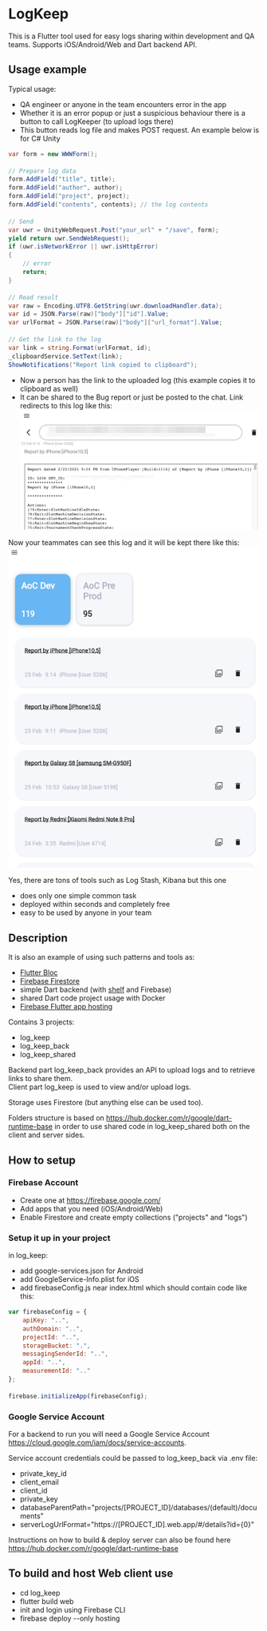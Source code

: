 # LogKeep

This is a Flutter tool used for easy logs sharing within development and QA teams.
Supports iOS/Android/Web and  Dart backend API.

## Usage example

Typical usage:
* QA engineer or anyone in the team encounters error in the app
* Whether it is an error popup or just a suspicious behaviour there is a button to call LogKeeper (to upload logs there)
* This button reads log file and makes POST request. An example below is for C# Unity 

```csharp
var form = new WWWForm();

// Prepare log data
form.AddField("title", title);
form.AddField("author", author);
form.AddField("project", project);
form.AddField("contents", contents); // the log contents

// Send
var uwr = UnityWebRequest.Post("your_url" + "/save", form);
yield return uwr.SendWebRequest();
if (uwr.isNetworkError || uwr.isHttpError)
{
    // error
    return;
}

// Read result
var raw = Encoding.UTF8.GetString(uwr.downloadHandler.data);
var id = JSON.Parse(raw)["body"]["id"].Value;
var urlFormat = JSON.Parse(raw)["body"]["url_format"].Value;

// Get the link to the log
var link = string.Format(urlFormat, id);
_clipboardService.SetText(link);
ShowNotifications("Report link copied to clipboard");
```

* Now a person has the link to the uploaded log (this example copies it to clipboard as well)
* It can be shared to the Bug report or just be posted to the chat.
Link redirects to this log like this:
![image](screenshots/screenshot_log.png)

Now your teammates can see this log and it will be kept there like this:
![image](screenshots/screenshot_main.png)

Yes, there are tons of tools such as Log Stash, Kibana but this one
 - does only one simple common task
 - deployed within seconds and completely free
 - easy to be used by anyone in your team
 
## Description

It is also an example of using such patterns and tools as:
* [Flutter Bloc](https://pub.dev/packages/flutter_bloc)
* [Firebase Firestore](https://firebase.google.com/docs/firestore)
* simple Dart backend (with [shelf](https://pub.dev/packages/shelf) and Firebase)
* shared Dart code project usage with Docker
* [Firebase Flutter app hosting](https://firebase.google.com/docs/hosting)

Contains 3 projects:
- log_keep
- log_keep_back
- log_keep_shared

Backend part log_keep_back provides an API to upload logs and to retrieve links to share them.  
Client part log_keep is used to view and/or upload logs.

Storage uses Firestore (but anything else can be used too).

Folders structure is based on https://hub.docker.com/r/google/dart-runtime-base
in order to use shared code in log_keep_shared both on the client and server sides.

## How to setup

### Firebase Account

* Create one at https://firebase.google.com/
* Add apps that you need (iOS/Android/Web)
* Enable Firestore and create empty collections ("projects" and "logs")

### Setup it up in your project

in log_keep:
* add google-services.json for Android
* add GoogleService-Info.plist for iOS
* add firebaseConfig.js near index.html which should contain code like this:

```javascript
var firebaseConfig = {
    apiKey: "..",
    authDomain: "..",
    projectId: "..",
    storageBucket: ".",
    messagingSenderId: "..",
    appId: "..",
    measurementId: ".."
};

firebase.initializeApp(firebaseConfig);
```

### Google Service Account

For a backend to run you will need a Google Service Account https://cloud.google.com/iam/docs/service-accounts. 

Service account credentials could be passed to log_keep_back via .env file:
* private_key_id
* client_email
* client_id
* private_key
* databaseParentPath="projects/[PROJECT_ID]/databases/(default)/documents"
* serverLogUrlFormat="https://[PROJECT_ID].web.app/#/details?id={0}"	

Instructions on how to build & deploy server can also be found here https://hub.docker.com/r/google/dart-runtime-base

## To build and host Web client use
* cd log_keep
* flutter build web 
* init and login using Firebase CLI 
* firebase deploy --only hosting
